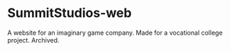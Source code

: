 # SummitStudios-web
A website for an imaginary game company. Made for a vocational college project.
Archived.
